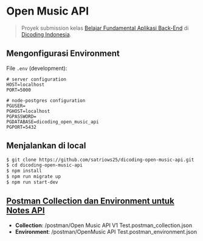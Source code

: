 # Open Music API

> Proyek submission kelas [Belajar Fundamental Aplikasi Back-End](https://www.dicoding.com/academies/271) di [Dicoding Indonesia](https://www.dicoding.com).

## Mengonfigurasi Environment

File `.env` (development):

```
# server configuration
HOST=localhost
PORT=5000

# node-postgres configuration
PGUSER=
PGHOST=localhost
PGPASSWORD=
PGDATABASE=dicoding_open_music_api
PGPORT=5432
```

## Menjalankan di local

```bash
$ git clone https://github.com/satriows25/dicoding-open-music-api.git
$ cd dicoding-open-music-api
$ npm install
$ npm run migrate up
$ npm run start-dev
```

## [Postman Collection dan Environment untuk Notes API](https://github.com/satriows25/dicoding-open-music-api/tree/main/postman)

- **Collection**: /postman/Open Music API V1 Test.postman_collection.json
- **Environment**: /postman/OpenMusic API Test.postman_environment.json
